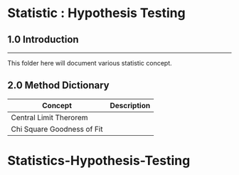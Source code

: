 # Statistic : Hypothesis Testing

## 1.0 Introduction
___
This folder here will document various statistic concept.

## 2.0 Method Dictionary

|Concept|Description|
|---|---|
|Central Limit Therorem||
|Chi Square Goodness of Fit||
# Statistics-Hypothesis-Testing
